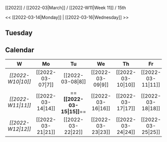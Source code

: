 [[2022]] / [[2022-03|March]] / [[2022-W11|Week 11]] / 15th

<<  [[2022-03-14|Monday]]   | [[2022-03-16|Wednesday]] >>︎

## Tuesday

## Calendar
| W  | Mo | Tu | We | Th | Fr | Sa | Su |
|:--:|:--:|:--:|:--:|:--:|:--:|:--:|:--:|
| *[[2022-W10\|10]]* | [[2022-03-07\|7]]  | [[2022-03-08\|8]]  | [[2022-03-09\|9]]  | [[2022-03-10\|10]] | [[2022-03-11\|11]] | [[2022-03-12\|12]] | [[2022-03-13\|13]] |
| *[[2022-W11\|11]]* | [[2022-03-14\|14]] | ==**[[2022-03-15\|15]]**== | [[2022-03-16\|16]] | [[2022-03-17\|17]] | [[2022-03-18\|18]] | [[2022-03-19\|19]] | [[2022-03-20\|20]] |
| *[[2022-W12\|12]]* | [[2022-03-21\|21]] | [[2022-03-22\|22]] | [[2022-03-23\|23]] | [[2022-03-24\|24]] | [[2022-03-25\|25]] | [[2022-03-26\|26]] | [[2022-03-27\|27]] |
